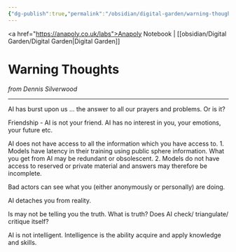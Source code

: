 ```yaml
---
{"dg-publish":true,"permalink":"/obsidian/digital-garden/warning-thoughts/"}
---
```


<a href="https://anapoly.co.uk/labs">Anapoly Notebook</a> | [[obsidian/Digital Garden/Digital Garden\|Digital Garden]] 
# Warning Thoughts
*from Dennis Silverwood*

--- 
AI has burst upon us ... the answer to all our prayers and problems. Or is it?

Friendship - AI is not your friend. AI has no interest in you, your emotions, your future etc.

AI does not have access to all the information which you have access to. 1. Models have latency in their training using public sphere information.  What you get from AI may be redundant or obsolescent. 2. Models do not have access to reserved or private material and answers may therefore be incomplete.

Bad actors can see what you (either anonymously or personally) are doing.

AI detaches you from reality.

Is may not be telling you the truth. What is truth? Does AI check/ triangulate/ critique itself?

AI is not intelligent. Intelligence is the ability acquire and apply knowledge and skills.
